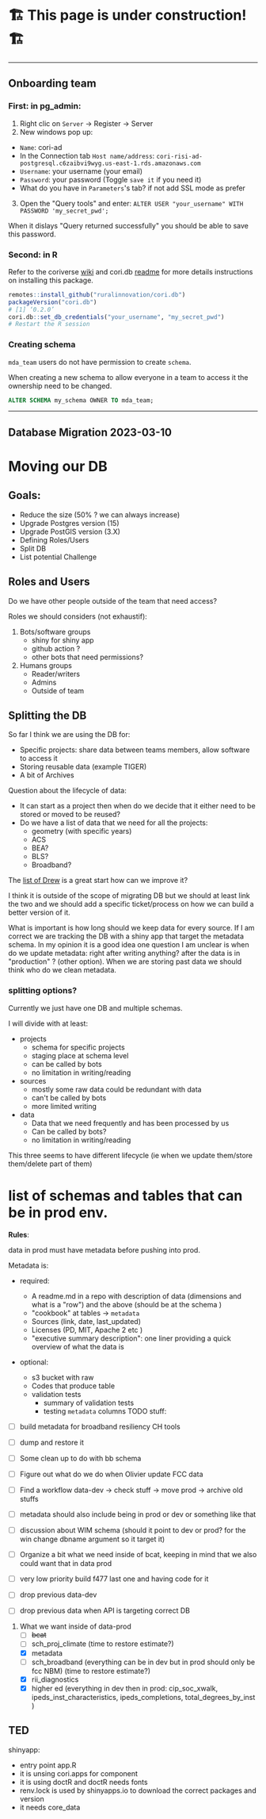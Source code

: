 
🏗️ This page is under construction! 🏗️
=======================================

------------------------------
## Onboarding team 

### First: in pg_admin:

1. Right clic on `Server` -> Register -> Server
2. New windows pop up:
 * `Name`: cori-ad
 * In the Connection tab
    `Host name/address`: `cori-risi-ad-postgresql.c6zaibvi9wyg.us-east-1.rds.amazonaws.com`
* `Username`: your username (your email)
* `Password`: your password
  (Toggle `save it` if you need it)
* What do you have in `Parameters`'s tab? if not add SSL mode as prefer
3. Open the "Query tools" and enter:
`ALTER USER "your_username" WITH PASSWORD 'my_secret_pwd';`

When it dislays "Query returned successfully" you should be able to save this password.  

### Second: in R

Refer to the coriverse [wiki](https://github.com/ruralinnovation/wiki#installation) and cori.db [readme](https://github.com/ruralinnovation/cori.db) for more details instructions on installing this package.

```r
remotes::install_github("ruralinnovation/cori.db")
packageVersion("cori.db")
# [1] ‘0.2.0’
cori.db::set_db_credentials("your_username", "my_secret_pwd")
# Restart the R session 
```

### Creating schema 

`mda_team` users do not have permission to create `schema`. 

When creating a new schema to allow everyone in a team to access it the ownership need to be changed. 

```sql
ALTER SCHEMA my_schema OWNER TO mda_team; 
```

-----------------------------
## Database Migration 2023-03-10
#  Moving our DB

## Goals: 

- Reduce the size (50% ? we can always increase)
- Upgrade Postgres version (15)
- Upgrade PostGIS version (3.X)
- Defining Roles/Users
- Split DB
- List potential Challenge


## Roles and Users

Do we have other people outside of the team that need access?
 
Roles we should considers (not exhaustif): 

1. Bots/software groups
     - shiny for shiny app
     - github action ?
     - other bots that need permissions? 
2. Humans groups
     - Reader/writers
     - Admins 
     - Outside of team

## Splitting the DB

So far I think we are using the DB for:

- Specific projects: share data between teams members, allow software to access it
- Storing reusable data (example TIGER)
- A bit of Archives

Question about the lifecycle of data: 

- It can start as a project then when do we decide that it either need to be stored or moved to be reused? 
- Do we have a list of data that we need for all the projects: 
    - geometry (with specific years)
    - ACS
    - BEA?
    - BLS? 
    - Broadband? 

The [list of Drew](https://rpubs.com/drewrose/data_documentation) is a great start how can we improve it? 

I think it is outside of the scope of migrating DB but we should at least link the two and we should add a specific ticket/process on how we can build a better version of it.  

What is important is how long should we keep data for every source. If I am correct we are tracking the DB with a shiny app that target the metadata schema. In my opinion it is a good idea one question I am unclear is when do we update metadata: right after writing anything? after the data is in "production" ? (other option). When we are storing past data we should think who do we clean metadata.

### splitting options?

Currently we just have one DB and multiple schemas.

I will divide with at least: 

- projects  
    - schema for specific projects  
    - staging place at schema level 
    - can be called by bots 
    - no limitation in writing/reading
- sources 
    - mostly some raw data could be redundant with data 
    - can't be called by bots
    - more limited writing 
- data   
    - Data that we need frequently and has been processed by us 
    - Can be called by bots?
    - no limitation in writing/reading

This three seems to have different lifecycle (ie when we update them/store them/delete part of them)


# list of schemas and tables that can be in prod env.

**Rules**: 

data in prod must have metadata before pushing into prod. 

Metadata is: 

* required:
    - A readme.md in a repo with description of data (dimensions and what is a "row") and the above (should be at the schema )  
    - "cookbook" at tables -> `metadata` 
    - Sources (link, date, last_updated)  
    - Licenses (PD, MIT, Apache 2 etc )
    - "executive summary description": one liner providing a quick overview of what the data is 
      
    
* optional:
    - s3 bucket with raw
    - Codes that produce table
    - validation tests   
        * summary of validation tests  
        * testing `metadata` columns 
TODO stuff: 

- [ ] build metadata for broadband resiliency CH tools
- [ ] dump and restore it 
- [ ] Some clean up to do with bb schema 
- [ ] Figure out what do we do when Olivier update FCC data
- [ ] Find a workflow data-dev -> check stuff -> move prod -> archive old stuffs
- [ ] metadata should also include being in prod or dev or something like that 
- [ ] discussion about WIM schema (should it point to dev or prod? for the win change dbname argument so it target it)

- [ ] Organize a bit what we need inside of bcat, keeping in mind that we also could want that in data prod
- [ ] very low priority build f477 last one and having code for it
- [ ] drop previous data-dev
- [ ] drop previous data when API is targeting correct DB


1. What we want inside of data-prod 
    - [ ] ~~bcat~~
    - [ ] sch_proj_climate (time to restore estimate?)
    - [x] metadata
    - [ ] sch_broadband  (everything can be in dev but in prod should only be fcc NBM) (time to restore estimate?)
    - [x] rii_diagnostics
    - [x] higher ed (everything in dev then in prod: cip_soc_xwalk, ipeds_inst_characteristics, ipeds_completions, total_degrees_by_inst  )

## TED 

shinyapp: 
- entry point app.R
- it is unsing cori.apps for component 
- it is using doctR and doctR needs fonts
- renv.lock is used by shinyapps.io to download the correct packages and version
- it needs core_data




